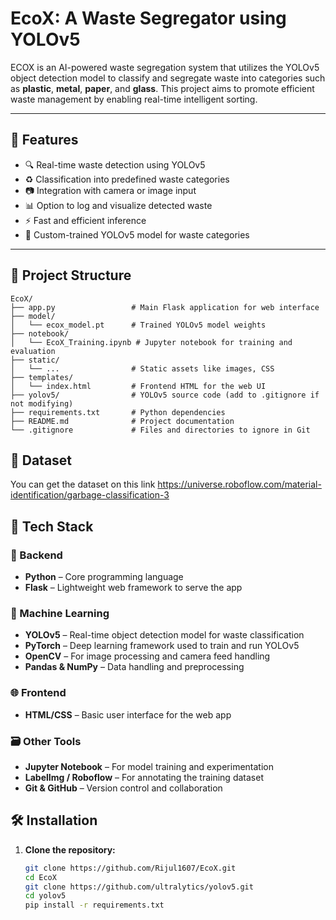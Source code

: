 # EcoX: A Waste Segregator using YOLOv5

ECOX is an AI-powered waste segregation system that utilizes the YOLOv5 object detection model to classify and segregate waste into categories such as **plastic**, **metal**, **paper**, and **glass**. This project aims to promote efficient waste management by enabling real-time intelligent sorting.

---

## 🚀 Features

- 🔍 Real-time waste detection using YOLOv5
- ♻️ Classification into predefined waste categories
- 📷 Integration with camera or image input
- 📊 Option to log and visualize detected waste
- ⚡ Fast and efficient inference
- 🧠 Custom-trained YOLOv5 model for waste categories

---

## 📂 Project Structure

```plaintext
EcoX/
├── app.py                 # Main Flask application for web interface
├── model/
│   └── ecox_model.pt      # Trained YOLOv5 model weights
├── notebook/
│   └── EcoX_Training.ipynb # Jupyter notebook for training and evaluation
├── static/
│   └── ...                # Static assets like images, CSS
├── templates/
│   └── index.html         # Frontend HTML for the web UI
├── yolov5/                # YOLOv5 source code (add to .gitignore if not modifying)
├── requirements.txt       # Python dependencies
├── README.md              # Project documentation
└── .gitignore             # Files and directories to ignore in Git

```

## 🧪 Dataset

You can get the dataset on this link https://universe.roboflow.com/material-identification/garbage-classification-3

## 🧰 Tech Stack

### 🔧 Backend
- **Python** – Core programming language
- **Flask** – Lightweight web framework to serve the app

### 🧠 Machine Learning
- **YOLOv5** – Real-time object detection model for waste classification
- **PyTorch** – Deep learning framework used to train and run YOLOv5
- **OpenCV** – For image processing and camera feed handling
- **Pandas & NumPy** – Data handling and preprocessing

### 🌐 Frontend
- **HTML/CSS** – Basic user interface for the web app


### 🗃️ Other Tools
- **Jupyter Notebook** – For model training and experimentation
- **LabelImg / Roboflow** – For annotating the training dataset
- **Git & GitHub** – Version control and collaboration

## 🛠️ Installation

1. **Clone the repository:**
   ```bash
   git clone https://github.com/Rijul1607/EcoX.git
   cd EcoX
   git clone https://github.com/ultralytics/yolov5.git
   cd yolov5
   pip install -r requirements.txt
   ```


